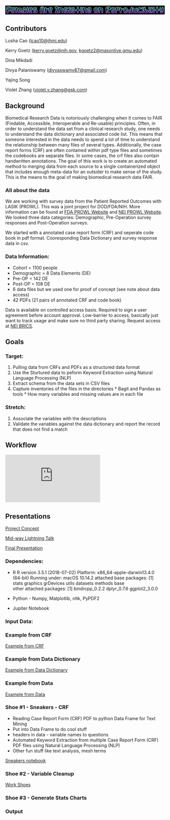 ![alt text](/logo.png)



## Contributors
Lusha Cao (lcao10@jhmi.edu)

Kerry Goetz (kerry.goetz@nih.gov, kgoetz2@masonlive.gmu.edu)

Dina Mikdadi

Divya Palaniswamy (divyaswamy87@gmail.com)

Yajing Song

Violet Zhang (violet.v.zhang@gsk.com)

## Background

Biomedical Research Data is notoriously challenging when it comes to FAIR (Findable, Accessible, Interoperable and Re-usable) principles. Often, in order to understand the data set from a clinical research study, one needs to understand the data dictionary and associated code list. This means that someone interested in the data needs to spend a lot of time to understand the relationship between many files of several types. Additionally, the case report forms (CRF) are often contained within pdf type files and sometimes the codebooks are separate files. In some cases, the crf files also contain handwritten annotations. The goal of this work is to create an automated method to merging data from each source to a single containerized object that includes enough meta-data for an outsider to make sense of the study. This is the means to the goal of making biomedical research data FAIR.

### All about the data
We are working with survey data from the Patient Reported Outcomes with LASIK (PROWL). This was a joint project for DOD/FDA/NIH. More information can be found at [FDA PROWL Website](https://www.fda.gov/medical-devices/lasik/lasik-quality-life-collaboration-project) and [NEI PROWL Website](https://prowl.nei.nih.gov/). We looked three data categories: Demographic, Pre-Operation survey responses and Post-Operation surveys.

We started with a annotated case report form (CRF) and seperate code book in pdf format. Cooresponding Data Dictionary and survey response data in csv. 

### Data Information:
* Cohort = 1100 people
* Demographic = 8 Data Elements (DE)
* Pre-OP = 142 DE
* Post-OP = 108 DE
* 6 data files but we used one for proof of concept (see note about data access)
* 42 PDFs (21 pairs of annotated CRF and code book)

Data is available on controlled access basis. Required to sign a user agreement before account approval. Low-barrier to access, basically just want to track usage and make sure no third party sharing. Request access at [NEI BRICS](https://brics.nei.nih.gov).

## Goals
### Target: 
  1. Pulling data from CRFs and PDFs as a structured data format 
  2. Use the Sturtured data to peform Keyword Extraction using Natural Language Processing (NLP)
  2. Extract schema from the data sets in CSV files
  3. Capture inventories of the files in the directories
    * Bagit and Pandas as tools
    * How many variables and missing values are in each file
### Stretch: 
  1. Associate the variables with the descriptions 
  2. Validate the variables against the data dictionary and report the record that does not find a match
  
## Workflow  

![alt text](https://github.com/NCBI-Hackathons/Females-Are-Insisting-on-Reproducibility-/blob/master/workflow_updated.pdf)

## Presentations
[Project Concept](https://docs.google.com/document/d/1TnwnpWZsiipe2CH5zI_E20LvC_MvSOaQ_qIA1LlxgjM/edit?usp=sharing)

[Mid-way Lightning Talk](https://docs.google.com/presentation/d/1HCeoqp5jsKcanOoGPzKoNtMGqlKLhIXQKGbLvbgXUYs/edit?usp=sharing)

[Final Presentation](https://docs.google.com/presentation/d/1dlgrzFMP573hJUUUps7YIly7bkEGZtjWw_PvPYS3jLU/edit?usp=sharing)

### Dependencies:
* R
R version 3.5.1 (2018-07-02)
Platform: x86_64-apple-darwin13.4.0 (64-bit)
Running under: macOS  10.14.2
attached base packages:
[1] stats     graphics  grDevices utils     datasets  methods   base     
other attached packages:
[1] bindrcpp_0.2.2 dplyr_0.7.6    ggplot2_3.0.0 

* Python - Numpy, Matplotlib, nltk, PyPDF2 
* Jupiter Notebook

### Input Data: 
### Example from CRF
[Example from CRF](/CRF.PNG)

### Example from Data Dictionary
[Example from Data Dictionary](https://github.com/NCBI-Hackathons/Females-Are-Insisting-on-Reproducibility-/blob/master/code%20list.PNG)

### Example from Data
[Example from Data](https://github.com/NCBI-Hackathons/Females-Are-Insisting-on-Reproducibility-/blob/master/Data%20set.PNG)

### Shoe #1 - Sneakers - CRF
  * Reading Case Report Form (CRF) PDF to python Data Frame for Text Mining
  * Put into Data Frame to do cool stuff
  * headers in data - variable names to questions
  * Automated Keyword Extraction from multiple Case Report Form (CRF) PDF files using Natural Language Processing (NLP)
  * Other fun stuff like text analysis, mesh terms
    
[Sneakers notebook](https://github.com/NCBI-Hackathons/Females-Are-Insisting-on-Reproducibility-/blob/master/Sneakers.ipynb)
    
### Shoe #2 - Variable Cleanup
[Work Shoes](https://github.com/NCBI-Hackathons/Females-Are-Insisting-on-Reproducibility-/blob/master/shoe2_variable_cleanup.ipynb)

### Shoe #3 - Generate Stats Charts

  
###

### Output



